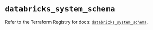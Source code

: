 # `databricks_system_schema`

Refer to the Terraform Registry for docs: [`databricks_system_schema`](https://registry.terraform.io/providers/databricks/databricks/1.36.0/docs/resources/system_schema).

